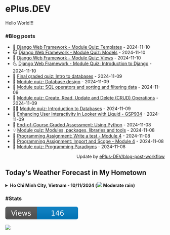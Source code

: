 # ePlus.DEV

Hello World!!!

### #Blog posts

- 🧰 [Django Web Framework - Module Quiz: Templates](https://eplus.dev/django-web-framework-module-quiz-templates) - 2024-11-10 
- 😺 [Django Web Framework - Module Quiz: Models](https://eplus.dev/django-web-framework-module-quiz-models) - 2024-11-10 
- 🗽 [Django Web Framework - Module Quiz: Views](https://eplus.dev/django-web-framework-module-quiz-views) - 2024-11-10 
- 🌜 [Django Web Framework - Module Quiz: Introduction to Django](https://eplus.dev/django-web-framework-module-quiz-introduction-to-django) - 2024-11-10 
- 📝 [Final graded quiz: Intro to databases](https://eplus.dev/final-graded-quiz-intro-to-databases) - 2024-11-09 
- 🚀 [Module quiz: Database design](https://eplus.dev/module-quiz-database-design) - 2024-11-09 
- 💼 [Module quiz: SQL operators and sorting and filtering data](https://eplus.dev/module-quiz-sql-operators-and-sorting-and-filtering-data) - 2024-11-09 
- 🦣 [Module quiz: Create, Read, Update and Delete &lpar;CRUD&rpar; Operations](https://eplus.dev/module-quiz-create-read-update-and-delete-crud-operations) - 2024-11-09 
- 👨‍🏫 [Module quiz: Introduction to Databases](https://eplus.dev/module-quiz-introduction-to-databases) - 2024-11-09 
- 🔭 [Enhancing User Interactivity in Looker with Liquid - GSP934](https://eplus.dev/enhancing-user-interactivity-in-looker-with-liquid-gsp934) - 2024-11-09 
- 🤡 [End-of-Course Graded Assessment: Using Python](https://eplus.dev/end-of-course-graded-assessment-using-python) - 2024-11-08 
- 💡 [Module quiz: Modules, packages, libraries and tools](https://eplus.dev/module-quiz-modules-packages-libraries-and-tools) - 2024-11-08 
- 🦣 [Programming Assignment: Write a test - Module 4](https://eplus.dev/programming-assignment-write-a-test-module-4) - 2024-11-08 
- 💪 [Programming Assignment: Import and Scope - Module 4](https://eplus.dev/programming-assignment-import-and-scope-module-4) - 2024-11-08 
- 🤡 [Module quiz: Programming Paradigms](https://eplus.dev/module-quiz-programming-paradigms) - 2024-11-08 


<div align="right">
    Update by <a target="_blank" href="https://github.com/ePlus-DEV/blog-post-workflow">ePlus-DEV/blog-post-workflow</a>
</div>


## Today's Weather Forecast in My Hometown



<details>
    <summary><b>Ho Chi Minh City, Vietnam - 10/11/2024 (<img src="https://cdn.weatherapi.com/weather/64x64/day/302.png" width="25" /> Moderate rain)</b>
    </summary>

    
<table>
    <tr>
        <th>Hour</th>
        <td>00:00</td><td>01:00</td><td>02:00</td><td>03:00</td><td>04:00</td><td>05:00</td><td>06:00</td><td>07:00</td><td>08:00</td><td>09:00</td><td>10:00</td><td>11:00</td><td>12:00</td><td>13:00</td><td>14:00</td><td>15:00</td><td>16:00</td><td>17:00</td><td>18:00</td><td>19:00</td><td>20:00</td><td>21:00</td><td>22:00</td><td>23:00</td>
    </tr>
    <tr>
        <th>Weather</th>
        <td><img src="https://cdn.weatherapi.com/weather/64x64/night/116.png"></img></td><td><img src="https://cdn.weatherapi.com/weather/64x64/night/113.png"></img></td><td><img src="https://cdn.weatherapi.com/weather/64x64/night/116.png"></img></td><td><img src="https://cdn.weatherapi.com/weather/64x64/night/143.png"></img></td><td><img src="https://cdn.weatherapi.com/weather/64x64/night/143.png"></img></td><td><img src="https://cdn.weatherapi.com/weather/64x64/night/143.png"></img></td><td><img src="https://cdn.weatherapi.com/weather/64x64/day/143.png"></img></td><td><img src="https://cdn.weatherapi.com/weather/64x64/day/116.png"></img></td><td><img src="https://cdn.weatherapi.com/weather/64x64/day/116.png"></img></td><td><img src="https://cdn.weatherapi.com/weather/64x64/day/116.png"></img></td><td><img src="https://cdn.weatherapi.com/weather/64x64/day/116.png"></img></td><td><img src="https://cdn.weatherapi.com/weather/64x64/day/119.png"></img></td><td><img src="https://cdn.weatherapi.com/weather/64x64/day/116.png"></img></td><td><img src="https://cdn.weatherapi.com/weather/64x64/day/176.png"></img></td><td><img src="https://cdn.weatherapi.com/weather/64x64/day/353.png"></img></td><td><img src="https://cdn.weatherapi.com/weather/64x64/day/353.png"></img></td><td><img src="https://cdn.weatherapi.com/weather/64x64/day/353.png"></img></td><td><img src="https://cdn.weatherapi.com/weather/64x64/day/353.png"></img></td><td><img src="https://cdn.weatherapi.com/weather/64x64/night/353.png"></img></td><td><img src="https://cdn.weatherapi.com/weather/64x64/night/353.png"></img></td><td><img src="https://cdn.weatherapi.com/weather/64x64/night/176.png"></img></td><td><img src="https://cdn.weatherapi.com/weather/64x64/night/353.png"></img></td><td><img src="https://cdn.weatherapi.com/weather/64x64/night/176.png"></img></td><td><img src="https://cdn.weatherapi.com/weather/64x64/night/353.png"></img></td>
    </tr>
    <tr>
        <th>Condition</th>
        <td width="200px">Partly Cloudy </td><td width="200px">Clear </td><td width="200px">Partly Cloudy </td><td width="200px">Mist</td><td width="200px">Mist</td><td width="200px">Mist</td><td width="200px">Mist</td><td width="200px">Partly Cloudy </td><td width="200px">Partly Cloudy </td><td width="200px">Partly Cloudy </td><td width="200px">Partly Cloudy </td><td width="200px">Cloudy </td><td width="200px">Partly cloudy</td><td width="200px">Patchy rain nearby</td><td width="200px">Light rain shower</td><td width="200px">Light rain shower</td><td width="200px">Light rain shower</td><td width="200px">Light rain shower</td><td width="200px">Light rain shower</td><td width="200px">Light rain shower</td><td width="200px">Patchy rain nearby</td><td width="200px">Light rain shower</td><td width="200px">Patchy rain nearby</td><td width="200px">Light rain shower</td>
    </tr>
    <tr>
        <th>Temperature</th>
        <td>24.2 °C</td><td>24 °C</td><td>23.9 °C</td><td>23.8 °C</td><td>23.7 °C</td><td>23.6 °C</td><td>23.6 °C</td><td>24.9 °C</td><td>26.5 °C</td><td>28 °C</td><td>29.4 °C</td><td>30.5 °C</td><td>31.3 °C</td><td>31.1 °C</td><td>30.2 °C</td><td>29.6 °C</td><td>28.5 °C</td><td>26.8 °C</td><td>25.6 °C</td><td>24.8 °C</td><td>24.3 °C</td><td>24.2 °C</td><td>24.3 °C</td><td>24.3 °C</td>
    </tr>
    <tr>
        <th>Wind</th>
        <td>4 kph</td><td>4.7 kph</td><td>5.4 kph</td><td>5.4 kph</td><td>4 kph</td><td>5.4 kph</td><td>6.5 kph</td><td>5.8 kph</td><td>7.2 kph</td><td>8.3 kph</td><td>9 kph</td><td>8.6 kph</td><td>7.6 kph</td><td>6.8 kph</td><td>5.8 kph</td><td>0 kph</td><td>5 kph</td><td>8.6 kph</td><td>10.4 kph</td><td>10.1 kph</td><td>9.4 kph</td><td>7.6 kph</td><td>6.8 kph</td><td>6.5 kph</td>
    </tr>
</table>


<div align="right">
    Updated at: 2024-11-10T05:29:12Z - by <a target="_blank"
        href="https://github.com/ePlus-DEV/weather-forecast">ePlus-DEV/weather-forecast</a>
</div>
</details>


### #Stats

[![Image of counter](https://github.com/ePlus-DEV/view-counter/blob/main/svg/685088620/badge.svg)](https://github.com/ePlus-DEV/view-counter/blob/main/readme/685088620/week.md)

![](https://komarev.com/ghpvc/?username=ePlus-DEV&style=for-the-badge)
